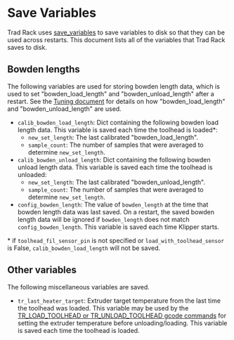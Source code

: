 # Save Variables

Trad Rack uses
[save_variables](https://www.klipper3d.org/Config_Reference.html#save_variables)
to save variables to disk so that they can be used across restarts.
This document lists all of the variables that Trad Rack saves to disk.

## Bowden lengths

The following variables are used for storing bowden length data,
which is used to set "bowden_load_length" and "bowden_unload_length"
after a restart. See the
[Tuning document](/docs/Tuning.md) for details on how
"bowden_load_length" and "bowden_unload_length" are used.

- `calib_bowden_load_length`: Dict containing the following bowden
  load length data. This variable is saved each time the toolhead is
  loaded*:
  - `new_set_length`: The last calibrated "bowden_load_length".
  - `sample_count`: The number of samples that were averaged to
    determine `new_set_length`.
- `calib_bowden_unload_length`: Dict containing the following bowden
  unload length data. This variable is saved each time the toolhead is
  unloaded:
  - `new_set_length`: The last calibrated "bowden_unload_length".
  - `sample_count`: The number of samples that were averaged to
    determine `new_set_length`.
- `config_bowden_length`: The value of `bowden_length` at the time
  that bowden length data was last saved. On a restart, the saved
  bowden length data will be ignored if `bowden_length` does not match `config_bowden_length`. This variable is saved each time Klipper
  starts.

\* if `toolhead_fil_sensor_pin` is not specified or
`load_with_toolhead_sensor` is False, `calib_bowden_load_length` will
not be saved.

## Other variables

The following miscellaneous variables are saved.

- `tr_last_heater_target`: Extruder target temperature from the last
time the toolhead was loaded. This variable may be used by the
[TR_LOAD_TOOLHEAD or TR_UNLOAD_TOOLHEAD gcode commands](G-Codes.md)
for setting the extruder temperature before unloading/loading. This
variable is saved each time the toolhead is loaded.
